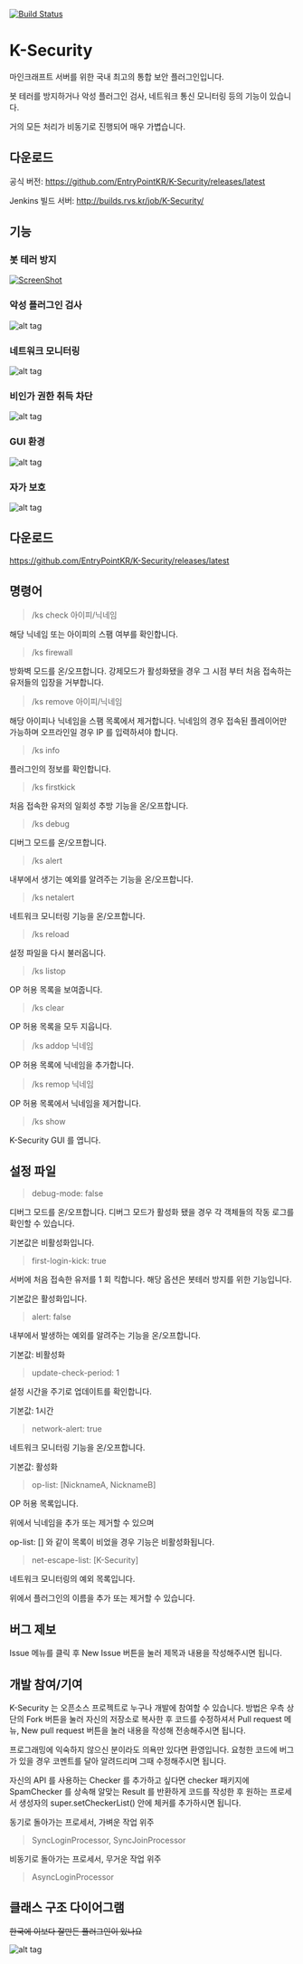[![Build Status](https://travis-ci.org/EntryPointKR/K-Security.svg?branch=master)](https://travis-ci.org/EntryPointKR/K-Security)

# K-Security
마인크래프트 서버를 위한 국내 최고의 통합 보안 플러그인입니다.

봇 테러를 방지하거나 악성 플러그인 검사, 네트워크 통신 모니터링 등의 기능이 있습니다.

거의 모든 처리가 비동기로 진행되어 매우 가볍습니다.

다운로드
----
공식 버전: https://github.com/EntryPointKR/K-Security/releases/latest

Jenkins 빌드 서버: http://builds.rvs.kr/job/K-Security/

기능
----
### 봇 테러 방지 

[![ScreenShot](https://raw.github.com/EntryPointKR/K-Security/master/pic/fakevideo.png)](https://www.youtube.com/embed/OGWxUQdQXDk)

### 악성 플러그인 검사

![alt tag](https://raw.github.com/EntryPointKR/K-Security/master/pic/ksecvaccine.png)

### 네트워크 모니터링

![alt tag](https://raw.github.com/EntryPointKR/K-Security/master/pic/ksecnetmonitor.png)

### 비인가 권한 취득 차단

![alt tag](https://raw.github.com/EntryPointKR/K-Security/master/pic/ksecoplist.png)

### GUI 환경

![alt tag](https://raw.github.com/EntryPointKR/K-Security/master/pic/ksecgui.png)

### 자가 보호
 
![alt tag](https://raw.github.com/EntryPointKR/K-Security/master/pic/ksecdefence.png)

다운로드
----
https://github.com/EntryPointKR/K-Security/releases/latest

명령어
----
> /ks check 아이피/닉네임

해당 닉네임 또는 아이피의 스팸 여부를 확인합니다.

> /ks firewall

방화벽 모드를 온/오프합니다. 강제모드가 활성화됐을 경우 그 시점 부터 처음 접속하는 유저들의 입장을 거부합니다.

> /ks remove 아이피/닉네임

해당 아이피나 닉네임을 스팸 목록에서 제거합니다. 닉네임의 경우 접속된 플레이어만 가능하며 오프라인일 경우 IP 를 입력하셔야 합니다.

> /ks info

플러그인의 정보를 확인합니다.

> /ks firstkick

처음 접속한 유저의 일회성 추방 기능을 온/오프합니다.

> /ks debug

디버그 모드를 온/오프합니다.

> /ks alert

내부에서 생기는 예외를 알려주는 기능을 온/오프합니다.

> /ks netalert

네트워크 모니터링 기능을 온/오프합니다.

> /ks reload

설정 파일을 다시 불러옵니다.

> /ks listop

OP 허용 목록을 보여줍니다.

> /ks clear

OP 허용 목록을 모두 지웁니다.

> /ks addop 닉네임

OP 허용 목록에 닉네임을 추가합니다.

> /ks remop 닉네임

OP 허용 목록에서 닉네임을 제거합니다.

> /ks show

K-Security GUI 를 엽니다.

설정 파일
------
> debug-mode: false

디버그 모드를 온/오프합니다. 디버그 모드가 활성화 됐을 경우 각 객체들의 작동 로그를 확인할 수 있습니다.

기본값은 비활성화입니다.

> first-login-kick: true

서버에 처음 접속한 유저를 1 회 킥합니다. 해당 옵션은 봇테러 방지를 위한 기능입니다.

기본값은 활성화입니다.

> alert: false

내부에서 발생하는 예외를 알려주는 기능을 온/오프합니다.

기본값: 비활성화

> update-check-period: 1

설정 시간을 주기로 업데이트를 확인합니다.

기본값: 1시간

> network-alert: true

네트워크 모니터링 기능을 온/오프합니다.

기본값: 활성화

> op-list: [NicknameA, NicknameB]

OP 허용 목록입니다.

위에서 닉네임을 추가 또는 제거할 수 있으며

op-list: [] 와 같이 목록이 비었을 경우 기능은 비활성화됩니다.

> net-escape-list: [K-Security]

네트워크 모니터링의 예외 목록입니다.

위에서 플러그인의 이름을 추가 또는 제거할 수 있습니다.

버그 제보
-----
Issue 메뉴를 클릭 후 New Issue 버튼을 눌러 제목과 내용을 작성해주시면 됩니다.

개발 참여/기여
----
K-Security 는 오픈소스 프로젝트로 누구나 개발에 참여할 수 있습니다. 방법은 우측 상단의 Fork 버튼을 눌러 자신의 저장소로 복사한 후 코드를 수정하셔서 Pull request 메뉴, New pull request 버튼을 눌러 내용을 작성해 전송해주시면 됩니다. 

프로그래밍에 익숙하지 않으신 분이라도 의욕만 있다면 환영입니다. 요청한 코드에 버그가 있을 경우 코멘트를 달아 알려드리며 그때 수정해주시면 됩니다.

자신의 API 를 사용하는 Checker 를 추가하고 싶다면 checker 패키지에 SpamChecker 를 상속해 알맞는 Result 를 반환하게 코드를 작성한 후
원하는 프로세서 생성자의 super.setCheckerList() 안에 체커를 추가하시면 됩니다.

동기로 돌아가는 프로세서, 가벼운 작업 위주
> SyncLoginProcessor, SyncJoinProcessor

비동기로 돌아가는 프로세서, 무거운 작업 위주
> AsyncLoginProcessor

클래스 구조 다이어그램
----
~~한국에 이보다 잘만든 플러그인이 있나요~~

![alt tag](https://raw.github.com/EntryPointKR/K-Security/master/pic/diagram.png)
